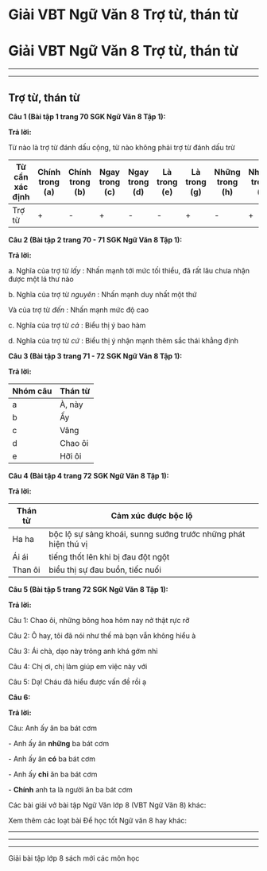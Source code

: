 # Giải VBT Ngữ Văn 8 Trợ từ, thán từ

# Giải VBT Ngữ Văn 8 Trợ từ, thán từ

* * *

* * *

## Trợ từ, thán từ

**Câu 1 (Bài tập 1 trang 70 SGK Ngữ Văn 8 Tập 1):**

**Trả lời:**

Từ nào là trợ từ đánh dấu cộng, từ nào không phải trợ từ đánh dấu trừ

Từ cần xác định | Chính trong (a) | Chính trong (b) | Ngay trong (c) | Ngay trong (d) | Là trong (e) | Là trong (g) | Những trong (h) | Những trong (i)  
---|---|---|---|---|---|---|---|---  
Trợ từ | + | - | + | - | - | + | - | +  
  
**Câu 2 (Bài tập 2 trang 70 - 71 SGK Ngữ Văn 8 Tập 1):**

**Trả lời:**

a. Nghĩa của trợ từ _lấy_ : Nhấn mạnh tới mức tối thiểu, đã rất lâu chưa nhận được một lá thư nào

b. Nghĩa của trợ từ _nguyên_ : Nhấn mạnh duy nhất một thứ

Và của trợ từ _đến_ : Nhấn mạnh mức độ cao

c. Nghĩa của trợ từ _cả_ : Biểu thị ý bao hàm

d. Nghĩa của trợ từ _cứ_ : Biểu thị ý nhận mạnh thêm sắc thái khẳng định

**Câu 3 (Bài tập 3 trang 71 - 72 SGK Ngữ Văn 8 Tập 1):**

**Trả lời:**

Nhóm câu | Thán từ  
---|---  
a | À, này  
b | Ấy  
c | Vâng  
d | Chao ôi  
e | Hỡi ôi  
  
**Câu 4 (Bài tập 4 trang 72 SGK Ngữ Văn 8 Tập 1):**

**Trả lời:**

Thán từ | Cảm xúc được bộc lộ  
---|---  
Ha ha | bộc lộ sự sảng khoái, sunng sướng trước những phát hiện thú vị  
Ái ái | tiếng thốt lên khi bị đau đột ngột  
Than ôi | biểu thị sự đau buồn, tiếc nuối  
  
**Câu 5 (Bài tập 5 trang 72 SGK Ngữ Văn 8 Tập 1):**

**Trả lời:**

Câu 1: Chao ôi, những bông hoa hôm nay nở thật rực rỡ

Câu 2: Ô hay, tôi đã nói như thế mà bạn vẫn không hiểu à

Câu 3: Ái chà, dạo này trông anh khá gớm nhỉ

Câu 4: Chị ơi, chị làm giúp em việc này với

Câu 5: Dạ! Cháu đã hiểu được vấn đề rồi ạ

**Câu 6:**

**Trả lời:**

Câu: Anh ấy ăn ba bát cơm

\- Anh ấy ăn **những** ba bát cơm

\- Anh ấy ăn **có** ba bát cơm

\- Anh ấy **chỉ** ăn ba bát cơm

\- **Chính** anh ta là người ăn ba bát cơm

Các bài giải vở bài tập Ngữ Văn lớp 8 (VBT Ngữ Văn 8) khác:

Xem thêm các loạt bài Để học tốt Ngữ văn 8 hay khác:

* * *

* * *

* * *

Giải bài tập lớp 8 sách mới các môn học
